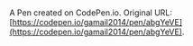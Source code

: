 # 

A Pen created on CodePen.io. Original URL: [https://codepen.io/gamail2014/pen/abgYeVE](https://codepen.io/gamail2014/pen/abgYeVE).

